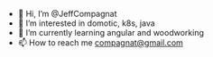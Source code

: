 - 👋 Hi, I’m @JeffCompagnat
- 👀 I’m interested in domotic, k8s, java
- 🌱 I’m currently learning angular and woodworking
- 📫 How to reach me compagnat@gmail.com

<!---
JeffCompagnat/JeffCompagnat is a ✨ special ✨ repository because its `README.md` (this file) appears on your GitHub profile.
You can click the Preview link to take a look at your changes.
--->
